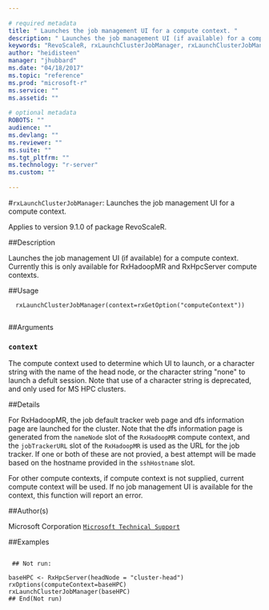 ```yaml
--- 
 
# required metadata 
title: " Launches the job management UI for a compute context. " 
description: " Launches the job management UI (if available) for a compute context. Currently this is only available for RxHadoopMR and RxHpcServer compute contexts. " 
keywords: "RevoScaleR, rxLaunchClusterJobManager, rxLaunchClusterJobManager,character-method, rxLaunchClusterJobManager,RxHadoopMR-method, rxLaunchClusterJobManager,RxHpcServer-method, IO" 
author: "heidisteen" 
manager: "jhubbard" 
ms.date: "04/18/2017" 
ms.topic: "reference" 
ms.prod: "microsoft-r" 
ms.service: "" 
ms.assetid: "" 
 
# optional metadata 
ROBOTS: "" 
audience: "" 
ms.devlang: "" 
ms.reviewer: "" 
ms.suite: "" 
ms.tgt_pltfrm: "" 
ms.technology: "r-server" 
ms.custom: "" 
 
--- 
```

 
 
 
 
 
 
 #`rxLaunchClusterJobManager`:  Launches the job management UI for a compute context. 

 Applies to version 9.1.0 of package RevoScaleR.
 
 ##Description
 
Launches the job management UI (if available) for a compute context. Currently this is only
available for RxHadoopMR and RxHpcServer compute contexts.
 
 
 
 ##Usage

```   
  rxLaunchClusterJobManager(context=rxGetOption("computeContext"))
 
```
 
 
 ##Arguments

   
  
 ### `context`
 The compute context used to determine which UI to launch, or a  character string with the name of the head node, or the character string "none" to launch a defult session. Note that use of a character string is deprecated, and only used for MS HPC clusters. 
  
 
 
 
 ##Details
 
For RxHadoopMR, the job default tracker web page and dfs information page are launched for the cluster.  Note that
the dfs information page is generated from the `nameNode` slot of the `RxHadoopMR` compute context, 
and the `jobTrackerURL` slot of the `RxHadoopMR` is used as the URL for the job tracker.  If one or both of these
are not provied, a best attempt will be made based on the hostname provided in the `sshHostname` slot.

For other compute contexts, if compute context is not supplied, current compute context will be used.  If no job management 
UI is available for the context, this function will report an error.
 
 
 ##Author(s)
 
Microsoft Corporation [`Microsoft Technical Support`](https://go.microsoft.com/fwlink/?LinkID=698556&clcid=0x409)

 
 
 ##Examples

 ```
   
  ## Not run:
 
baseHPC <- RxHpcServer(headNode = "cluster-head")
rxOptions(computeContext=baseHPC)
rxLaunchClusterJobManager(baseHPC)
 ## End(Not run) 
  
 
```
 
 
